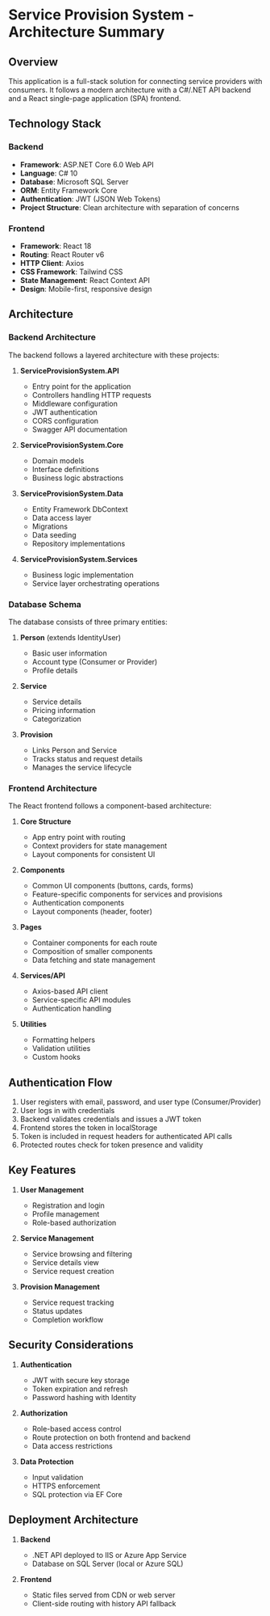 # Service Provision System - Architecture Summary

## Overview

This application is a full-stack solution for connecting service providers with consumers. It follows a modern architecture with a C#/.NET API backend and a React single-page application (SPA) frontend.

## Technology Stack

### Backend
- **Framework**: ASP.NET Core 6.0 Web API
- **Language**: C# 10
- **Database**: Microsoft SQL Server
- **ORM**: Entity Framework Core
- **Authentication**: JWT (JSON Web Tokens)
- **Project Structure**: Clean architecture with separation of concerns

### Frontend
- **Framework**: React 18
- **Routing**: React Router v6
- **HTTP Client**: Axios
- **CSS Framework**: Tailwind CSS
- **State Management**: React Context API
- **Design**: Mobile-first, responsive design

## Architecture

### Backend Architecture

The backend follows a layered architecture with these projects:

1. **ServiceProvisionSystem.API**
   - Entry point for the application
   - Controllers handling HTTP requests
   - Middleware configuration
   - JWT authentication
   - CORS configuration
   - Swagger API documentation

2. **ServiceProvisionSystem.Core**
   - Domain models
   - Interface definitions
   - Business logic abstractions

3. **ServiceProvisionSystem.Data**
   - Entity Framework DbContext
   - Data access layer
   - Migrations
   - Data seeding
   - Repository implementations

4. **ServiceProvisionSystem.Services**
   - Business logic implementation
   - Service layer orchestrating operations

### Database Schema

The database consists of three primary entities:

1. **Person** (extends IdentityUser)
   - Basic user information
   - Account type (Consumer or Provider)
   - Profile details

2. **Service**
   - Service details
   - Pricing information
   - Categorization

3. **Provision**
   - Links Person and Service
   - Tracks status and request details
   - Manages the service lifecycle

### Frontend Architecture

The React frontend follows a component-based architecture:

1. **Core Structure**
   - App entry point with routing
   - Context providers for state management
   - Layout components for consistent UI

2. **Components**
   - Common UI components (buttons, cards, forms)
   - Feature-specific components for services and provisions
   - Authentication components
   - Layout components (header, footer)

3. **Pages**
   - Container components for each route
   - Composition of smaller components
   - Data fetching and state management

4. **Services/API**
   - Axios-based API client
   - Service-specific API modules
   - Authentication handling

5. **Utilities**
   - Formatting helpers
   - Validation utilities
   - Custom hooks

## Authentication Flow

1. User registers with email, password, and user type (Consumer/Provider)
2. User logs in with credentials
3. Backend validates credentials and issues a JWT token
4. Frontend stores the token in localStorage
5. Token is included in request headers for authenticated API calls
6. Protected routes check for token presence and validity

## Key Features

1. **User Management**
   - Registration and login
   - Profile management
   - Role-based authorization

2. **Service Management**
   - Service browsing and filtering
   - Service details view
   - Service request creation

3. **Provision Management**
   - Service request tracking
   - Status updates
   - Completion workflow

## Security Considerations

1. **Authentication**
   - JWT with secure key storage
   - Token expiration and refresh
   - Password hashing with Identity

2. **Authorization**
   - Role-based access control
   - Route protection on both frontend and backend
   - Data access restrictions

3. **Data Protection**
   - Input validation
   - HTTPS enforcement
   - SQL protection via EF Core

## Deployment Architecture

1. **Backend**
   - .NET API deployed to IIS or Azure App Service
   - Database on SQL Server (local or Azure SQL)

2. **Frontend**
   - Static files served from CDN or web server
   - Client-side routing with history API fallback
